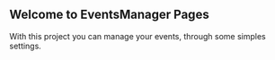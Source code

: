## Welcome to EventsManager Pages

With this project you can manage your events, through some simples settings.
